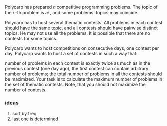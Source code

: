 Polycarp has prepared 𝑛
competitive programming problems. The topic of the 𝑖
-th problem is 𝑎𝑖
, and some problems' topics may coincide.

Polycarp has to host several thematic contests. All problems in each contest should have the same topic, and all
contests should have pairwise distinct topics. He may not use all the problems. It is possible that there are no
contests for some topics.

Polycarp wants to host competitions on consecutive days, one contest per day. Polycarp wants to host a set of contests
in such a way that:

number of problems in each contest is exactly twice as much as in the previous contest (one day ago), the first contest
can contain arbitrary number of problems;
the total number of problems in all the contests should be maximized.
Your task is to calculate the maximum number of problems in the set of thematic contests. Note, that you should not
maximize the number of contests.

### ideas

1. sort by freq
2. last one is determined